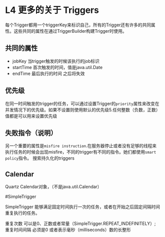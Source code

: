 # L4 更多的关于 Triggers

每个Trigger都用一个triggerKey来标识自己，所有的Trigger还有许多的共同属性。这些共同的属性在通过TriggerBuilder构建Trigger时使用。

## 共同的属性
- jobKey 当trigger触发的时候该执行的job标识
- startTime 首次触发的时间，值是java.util.Date
- endTime 最后执行的时间 之后将失效

## 优先级
在同一时间触发的trigger的任务，可以通过设置Trigger的`priority`属性来改变在并发情况下的优先级。如果不设置则使用默认的优先级5.任何整数（负数，正数）值都是可以用来设置优先级

## 失败指令（说明）

另一个重要的属性是`misfire instruction`.在服务器停止或者没有足够的线程来执行任务的时候会出现misfire，不同的trigger有不同的指令。她们都使用`smart policy`指令。
搜索持久化的triggers

## Calendar
Quartz Calendar对象，（不是java.util.Calendar）

#SimpleTrigger

SimpleTrigger 能够满足固定时间执行一次的任务，或者在开始之后固定间隔时间重复执行的任务。

重复次数 可以是0、正数或者常量（SimpleTrigger.REPEAT_INDEFINITELY）;
重复时间间隔 必须是0 或者表示毫秒（milliseconds）数的长整形
